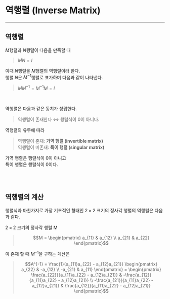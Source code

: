 # **역행렬 (Inverse Matrix)**

---

## **역행렬**
$M$행렬과 $N$행렬이 다음을 만족할 때
> $MN = I$

이때 $N$행렬을 $M$행렬의 역행렬이라 한다.  
행렬 $N$은 $M^{-1}$행렬로 표가하며 다음과 같이 나타낸다.
> $MM^{-1} = M^{-1}M = I$

<br>

역행렬은 다음과 같은 동치가 성립한다.
> 역행렬이 존재한다 $\Leftrightarrow$ 행렬식이 0이 아니다.

역행렬의 유무에 따라
> 역행렬이 존재: **가역 행렬 (invertible matrix)**  
> 역행렬이 미존재: **특이 행렬 (singular matrix)**

가역 행렬은 행렬식이 0이 아니고  
특이 행렬은 행렬식이 0이다.

<br><br>

## **역행렬의 계산**
행렬식과 마찬가지로 가장 기초적인 형태인 $2 \times 2$ 크기의 정사각 행렬의 역행렬은 다음과 같다.

$2 \times 2$ 크기의 정사각 행렬 M
> ```math
> M = 
> \begin{pmatrix} a_{11} & a_{12} \\ a_{21} & a_{22} \end{pmatrix}
> ```

이 존재 할 때 $M^{-1}$을 구하는 계산은
> ```math
> A^{-1} = \frac{1}{a_{11}a_{22} - a_{12}a_{21}}
> \begin{pmatrix} a_{22} & -a_{12} \\ -a_{21} &
> a_{11} \end{pmatrix} = 
> \begin{pmatrix} 
> \frac{a_{22}}{a_{11}a_{22} - a_{12}a_{21}} &
> -\frac{a_{12}}{a_{11}a_{22} - a_{12}a_{21}} \\ 
> -\frac{a_{21}}{a_{11}a_{22} - a_{12}a_{21}} &
> \frac{a_{12}}{a_{11}a_{22} - a_{12}a_{21}}
> \end{pmatrix}
> ```